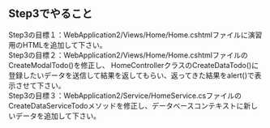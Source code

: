 ## Step3でやること
Step3の目標１：WebApplication2/Views/Home/Home.cshtmlファイルに演習用のHTMLを追加して下さい。<br>
Step3の目標２：WebApplication2/Views/Home/Home.cshtmlファイルのCreateModalTodo()を修正し、
HomeControllerクラスのCreateDataTodo()に登録したいデータを送信して結果を返してもらい、返ってきた結果をalert()で表示させて下さい。<br>
Step3の目標３：WebApplication2/Service/HomeService.csファイルのCreateDataServiceTodoメソッドを修正し、データベースコンテキストに新しいデータを追加して下さい。
